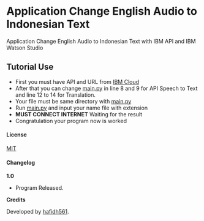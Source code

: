 # Application Change English Audio to Indonesian Text

Application Change English Audio to Indonesian Text with IBM API and IBM Watson Studio

## Tutorial Use

- First you must have API and URL from [IBM Cloud](https://cloud.ibm.com/)
- After that you can change [main.py](./main.py) in line 8 and 9
  for API Speech to Text and line 12 to 14 for Translation.
- Your file must be same directory with [main.py](./main.py)
- Run [main.py](./main.py) and input your name file with extension
- **MUST CONNECT INTERNET** Waiting for the result
- Congratulation your program now is worked

#### License

[MIT](./LICENSE)

#### Changelog

**1.0**

- Program Released.

**Credits**

Developed by [hafidh561](https://github.com/hafidh561).
